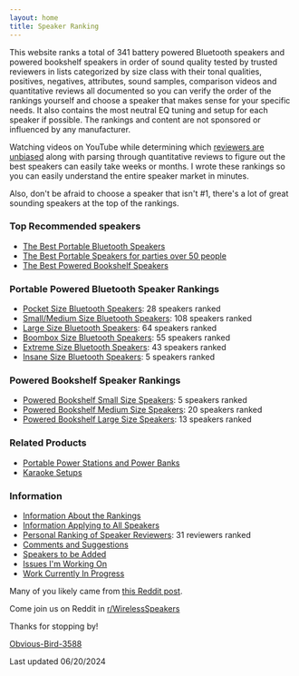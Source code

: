 ```yaml
---
layout: home
title: Speaker Ranking
---
```


This website ranks a total of 341 battery powered Bluetooth speakers and powered bookshelf speakers in order of sound quality tested by trusted reviewers in lists categorized by size class with their tonal qualities, positives, negatives, attributes, sound samples, comparison videos and quantitative reviews all documented so you can verify the order of the rankings yourself and choose a speaker that makes sense for your specific needs. It also contains the most neutral EQ tuning and setup for each speaker if possible. The rankings and content are not sponsored or influenced by any manufacturer. 

Watching videos on YouTube while determining which [reviewers are unbiased](/personal-ranking-of-speaker-reviewers/) along with parsing through quantitative reviews to figure out the best speakers can easily take weeks or months. I wrote these rankings so you can easily understand the entire speaker market in minutes. 

Also, don't be afraid to choose a speaker that isn't #1, there's a lot of great sounding speakers at the top of the rankings.

### Top Recommended speakers

- [The Best Portable Bluetooth Speakers](/top-recommended/)
- [The Best Portable Speakers for parties over 50 people](/portable-party-speakers/)
- [The Best Powered Bookshelf Speakers](/bookshelf-top-recommended/)

### Portable Powered Bluetooth Speaker Rankings

- [Pocket Size Bluetooth Speakers](/pocket-size/): 28 speakers ranked
- [Small/Medium Size Bluetooth Speakers](/small-medium-size/): 108 speakers ranked
- [Large Size Bluetooth Speakers](/large-size/): 64 speakers ranked
- [Boombox Size Bluetooth Speakers](/boombox-size/): 55 speakers ranked
- [Extreme Size Bluetooth Speakers](/extreme-size/): 43 speakers ranked
- [Insane Size Bluetooth Speakers](/insane-size/): 5 speakers ranked

### Powered Bookshelf Speaker Rankings

- [Powered Bookshelf Small Size Speakers](/bookshelf-small/): 5 speakers ranked
- [Powered Bookshelf Medium Size Speakers](/bookshelf-medium/): 20 speakers ranked
- [Powered Bookshelf Large Size Speakers](/bookshelf-large/): 13 speakers ranked

### Related Products

- [Portable Power Stations and Power Banks](/portable-power-stations/)
- [Karaoke Setups](/karaoke-setups/)

### Information

- [Information About the Rankings](/information-about-the-rankings/)
- [Information Applying to All Speakers](/information-applying-to-all-speakers/)
- [Personal Ranking of Speaker Reviewers](/personal-ranking-of-speaker-reviewers/): 31 reviewers ranked
- [Comments and Suggestions](/comments-suggestions/)
- [Speakers to be Added](/speakers-to-be-added/)
- [Issues I'm Working On](/issues-im-working-on/)
- [Work Currently In Progress](/work-currently-in-progress/)

Many of you likely came from [this Reddit post](https://www.reddit.com/r/WirelessSpeakers/comments/16zs2ol/ranking_all_battery_powered_wireless_speakers/). 

Come join us on Reddit in [r/WirelessSpeakers](https://www.reddit.com/r/WirelessSpeakers/)

Thanks for stopping by!

[Obvious-Bird-3588](https://www.reddit.com/user/Obvious-Bird-3588)

Last updated 06/20/2024
